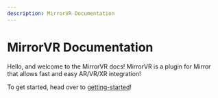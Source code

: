 ```yaml
---
description: MirrorVR Documentation
---
```


# MirrorVR Documentation

Hello, and welcome to the MirrorVR docs! MirrorVR is a plugin for Mirror that allows fast and easy AR/VR/XR integration!

To get started, head over to [getting-started](manual/getting-started/ "mention")!
